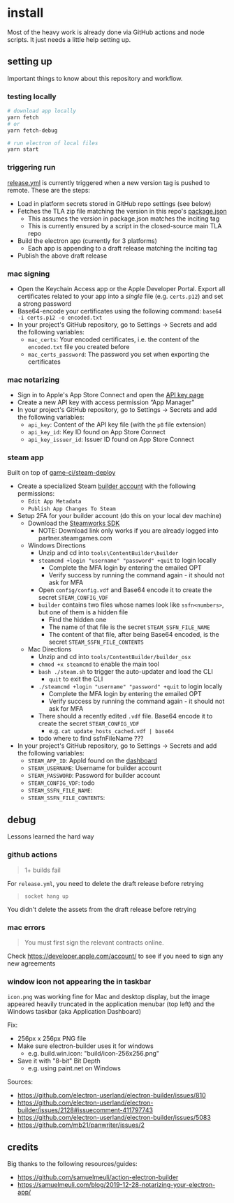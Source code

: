 # install

Most of the heavy work is already done via GitHub actions and node scripts. It just needs a little help setting up.

## setting up

Important things to know about this repository and workflow.

### testing locally

```bash
# download app locally
yarn fetch
# or
yarn fetch-debug

# run electron of local files
yarn start
```

### triggering run

[release.yml](.github/workflows/release.yml) is currently triggered when a new version tag is pushed to remote. These are the steps:

- Load in platform secrets stored in GitHub repo settings (see below)
- Fetches the TLA zip file matching the version in this repo's [package.json](package.json)
  - This assumes the version in package.json matches the inciting tag
  - This is currently ensured by a script in the closed-source main TLA repo
- Build the electron app (currently for 3 platforms)
  - Each app is appending to a draft release matching the inciting tag
- Publish the above draft release

### mac signing

- Open the Keychain Access app or the Apple Developer Portal. Export all certificates related to your app into a _single_ file (e.g. `certs.p12`) and set a strong password
- Base64-encode your certificates using the following command: `base64 -i certs.p12 -o encoded.txt`
- In your project's GitHub repository, go to Settings → Secrets and add the following variables:
  - `mac_certs`: Your encoded certificates, i.e. the content of the `encoded.txt` file you created before
  - `mac_certs_password`: The password you set when exporting the certificates

### mac notarizing

- Sign in to Apple's App Store Connect and open the [API key page](https://appstoreconnect.apple.com/access/api)
- Create a new API key with access permission “App Manager”
- In your project's GitHub repository, go to Settings → Secrets and add the following variables:
  - `api_key`: Content of the API key file (with the `p8` file extension)
  - `api_key_id`: Key ID found on App Store Connect
  - `api_key_issuer_id`: Issuer ID found on App Store Connect

### steam app

Built on top of [game-ci/steam-deploy](https://github.com/game-ci/steam-deploy)

- Create a specialized Steam [builder account](https://partner.steamgames.com/doc/sdk/uploading#Build_Account) with the following permissions:
  - `Edit App Metadata`
  - `Publish App Changes To Steam`
- Setup 2FA for your builder account (do this on your local dev machine)
  - Download the [Steamworks SDK](https://partner.steamgames.com/downloads/steamworks_sdk.zip)
    - NOTE: Download link only works if you are already logged into partner.steamgames.com
  - Windows Directions
    - Unzip and cd into `tools\ContentBuilder\builder`
    - `steamcmd +login "username" "password" +quit` to login locally
      - Complete the MFA login by entering the emailed OPT
      - Verify success by running the command again - it should not ask for MFA
    - Open `config/config.vdf` and Base64 encode it to create the secret `STEAM_CONFIG_VDF`
    - `builder` contains two files whose names look like `ssfn<numbers>`, but one of them is a hidden file
      - Find the hidden one
      - The name of that file is the secret `STEAM_SSFN_FILE_NAME`
      - The content of that file, after being Base64 encoded, is the secret `STEAM_SSFN_FILE_CONTENTS`
  - Mac Directions
    - Unzip and cd into `tools/ContentBuilder/builder_osx`
    - `chmod +x steamcmd` to enable the main tool
    - `bash ./steam.sh` to trigger the auto-updater and load the CLI
      - `quit` to exit the CLI
    - `./steamcmd +login "username" "password" +quit` to login locally
      - Complete the MFA login by entering the emailed OPT
      - Verify success by running the command again - it should not ask for MFA
    - There should a recently edited `.vdf` file. Base64 encode it to create the secret `STEAM_CONFIG_VDF`
      - e.g. `cat update_hosts_cached.vdf | base64`
    - todo where to find ssfnFileName ???
- In your project's GitHub repository, go to Settings → Secrets and add the following variables:
  - `STEAM_APP_ID`: AppId found on the [dashboard](https://partner.steamgames.com/dashboard)
  - `STEAM_USERNAME`: Username for builder account
  - `STEAM_PASSWORD`: Password for builder account
  - `STEAM_CONFIG_VDF`: todo
  - `STEAM_SSFN_FILE_NAME`:
  - `STEAM_SSFN_FILE_CONTENTS`:

## debug

Lessons learned the hard way

### github actions

> 1+ builds fail

For `release.yml`, you need to delete the draft release before retrying

> `socket hang up`

You didn't delete the assets from the draft release before retrying

### mac errors

> You must first sign the relevant contracts online.

Check https://developer.apple.com/account/ to see if you need to sign any new agreements

### window icon not appearing the in taskbar

`icon.png` was working fine for Mac and desktop display, but the image appeared heavily truncated in the application menubar (top left) and the Windows taskbar (aka Application Dashboard)

Fix:

- 256px x 256px PNG file
- Make sure electron-builder uses it for windows
  - e.g. build.win.icon: "build/icon-256x256.png"
- Save it with "8-bit" Bit Depth
  - e.g. using paint.net on Windows

Sources:

- https://github.com/electron-userland/electron-builder/issues/810
- https://github.com/electron-userland/electron-builder/issues/2128#issuecomment-411797743
- https://github.com/electron-userland/electron-builder/issues/5083
- https://github.com/mb21/panwriter/issues/2

## credits

Big thanks to the following resources/guides:

- https://github.com/samuelmeuli/action-electron-builder
- https://samuelmeuli.com/blog/2019-12-28-notarizing-your-electron-app/

